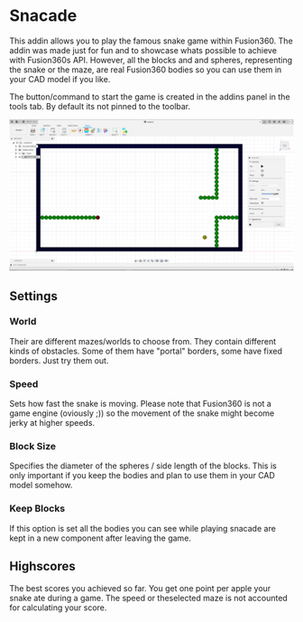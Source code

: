 # Snacade
This addin allows you to play the famous snake game within Fusion360.
The addin was made just for fun and to showcase whats possible to achieve with Fusion360s API.
However, all the blocks and and spheres, representing the snake or the maze, are real Fusion360 bodies so you can use them in your CAD model if you like.

The button/command to start the game is created in the addins panel in the tools tab. By default its not pinned to the toolbar.

![snacade in action](./resources/demo_screenshot.png)

## Settings
### World
Their are different mazes/worlds to choose from. They contain different kinds of obstacles. 
Some of them have "portal" borders, some have fixed borders.
Just try them out.

### Speed
Sets how fast the snake is moving. Please note that Fusion360 is not a game engine (oviously ;)) so the movement of the snake might become jerky at higher speeds.

### Block Size
Specifies the diameter of the spheres / side length of the blocks.
This is only important if you keep the bodies and plan to use them in your CAD model somehow.

### Keep Blocks
If this option is set all the bodies you can see while playing snacade are kept
in a new component after leaving the game.

## Highscores
The best scores you achieved so far. You get one point per apple your snake ate during a game.
The speed or theselected maze is not accounted for calculating your score.